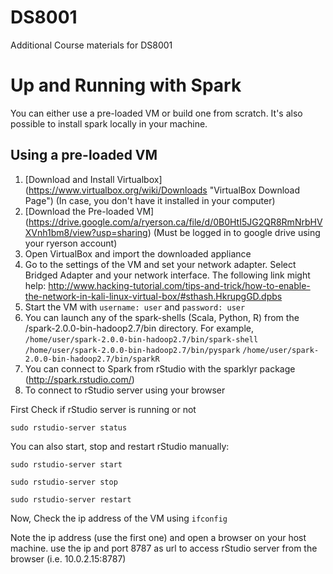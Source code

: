 # DS8001
Additional Course materials for DS8001

# Up and Running with Spark
You can either use a pre-loaded VM or build one from scratch. It's also possible to install spark locally in your machine. 
## Using a pre-loaded VM
1. [Download and Install Virtualbox] (https://www.virtualbox.org/wiki/Downloads "VirtualBox Download Page") (In case, you don't have it installed in your computer)
2. [Download the Pre-loaded VM] (https://drive.google.com/a/ryerson.ca/file/d/0B0HtI5JG2QR8RmNrbHVXVnh1bm8/view?usp=sharing) (Must be logged in to google drive using your ryerson account) 
3. Open VirtualBox and import the downloaded appliance 
4. Go to the settings of the VM and set your network adapter. Select Bridged Adapter and your network interface. The following link might help:
  http://www.hacking-tutorial.com/tips-and-trick/how-to-enable-the-network-in-kali-linux-virtual-box/#sthash.HkrupgGD.dpbs
5. Start the VM with `username: user` and `password: user`
6. You can launch any of the spark-shells (Scala, Python, R) from the /spark-2.0.0-bin-hadoop2.7/bin directory. For example,
  `/home/user/spark-2.0.0-bin-hadoop2.7/bin/spark-shell`
  `/home/user/spark-2.0.0-bin-hadoop2.7/bin/pyspark`
  `/home/user/spark-2.0.0-bin-hadoop2.7/bin/sparkR`
7. You can connect to Spark from rStudio with the sparklyr package (http://spark.rstudio.com/)
8. To connect to rStudio server using your browser

  First Check if rStudio server is running or not
  
  ```sudo rstudio-server status```
  
  You can also start, stop and restart rStudio manually:
  
  ```sudo rstudio-server start```
  
  ```sudo rstudio-server stop```
  
  ```sudo rstudio-server restart```
  
  Now, Check the ip address of the VM using `ifconfig`
  
  Note the ip address (use the first one) and open a browser on your host machine. use the ip and port 8787 as url to access rStudio 
  server from the browser (i.e. 10.0.2.15:8787)
  
